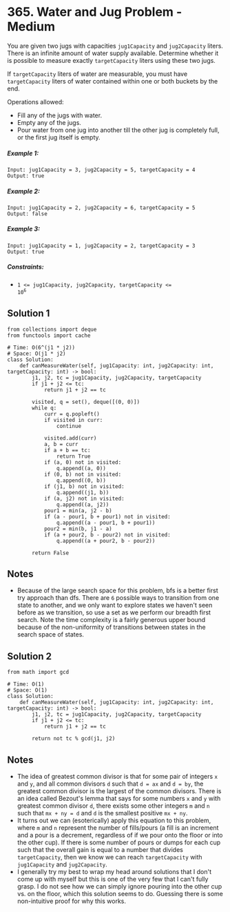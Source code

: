 # 365. Water and Jug Problem - Medium

You are given two jugs with capacities `jug1Capacity` and `jug2Capacity` liters. There is an infinite amount of water supply available. Determine whether it is possible to measure exactly `targetCapacity` liters using these two jugs.

If `targetCapacity` liters of water are measurable, you must have `targetCapacity` liters of water contained within one or both buckets by the end.

Operations allowed:

- Fill any of the jugs with water.
- Empty any of the jugs.
- Pour water from one jug into another till the other jug is completely full, or the first jug itself is empty.


##### Example 1:

```
Input: jug1Capacity = 3, jug2Capacity = 5, targetCapacity = 4
Output: true
```

##### Example 2:

```
Input: jug1Capacity = 2, jug2Capacity = 6, targetCapacity = 5
Output: false
```

##### Example 3:

```
Input: jug1Capacity = 1, jug2Capacity = 2, targetCapacity = 3
Output: true
```

##### Constraints:

- <code>1 <= jug1Capacity, jug2Capacity, targetCapacity <= 10<sup>6</sup></code>

## Solution 1

```
from collections import deque
from functools import cache

# Time: O(6^(j1 * j2))
# Space: O(j1 * j2)
class Solution:
    def canMeasureWater(self, jug1Capacity: int, jug2Capacity: int, targetCapacity: int) -> bool:
        j1, j2, tc = jug1Capacity, jug2Capacity, targetCapacity
        if j1 + j2 <= tc:
            return j1 + j2 == tc
        
        visited, q = set(), deque([(0, 0)])
        while q:
            curr = q.popleft()
            if visited in curr:
                continue

            visited.add(curr)
            a, b = curr
            if a + b == tc:
                return True
            if (a, 0) not in visited:
                q.append((a, 0))
            if (0, b) not in visited:
                q.append((0, b))
            if (j1, b) not in visited:
                q.append((j1, b))
            if (a, j2) not in visited:
                q.append((a, j2))
            pour1 = min(a, j2 - b)
            if (a - pour1, b + pour1) not in visited:
                q.append((a - pour1, b + pour1))
            pour2 = min(b, j1 - a)
            if (a + pour2, b - pour2) not in visited:
                q.append((a + pour2, b - pour2))
            
        return False
```

## Notes
- Because of the large search space for this problem, bfs is a better first try approach than dfs. There are `6` possible ways to transition from one state to another, and we only want to explore states we haven't seen before as we transition, so use a set as we perform our breadth first search. Note the time complexity is a fairly generous upper bound because of the non-uniformity of transitions between states in the search space of states.

## Solution 2

```
from math import gcd

# Time: O(1)
# Space: O(1)
class Solution:
    def canMeasureWater(self, jug1Capacity: int, jug2Capacity: int, targetCapacity: int) -> bool:
        j1, j2, tc = jug1Capacity, jug2Capacity, targetCapacity
        if j1 + j2 <= tc:
            return j1 + j2 == tc
        
        return not tc % gcd(j1, j2)
```

## Notes
- The idea of greatest common divisor is that for some pair of integers `x` and `y`, and all common divisors `d` such that `d = ax` and `d = by`, the greatest common divisor is the largest of the common divisors. There is an idea called Bezout's lemma that says for some numbers `x` and `y` with greatest common divisor `d`, there exists some other integers `m` and `n` such that `mx + ny = d` and `d` is the smallest positive `mx + ny`.
- It turns out we can (esoterically) apply this equation to this problem, where `m` and `n` represent the number of fills/pours (a fill is an increment and a pour is a decrement, regardless of if we pour onto the floor or into the other cup). If there is some number of pours or dumps for each cup such that the overall gain is equal to a number that divides `targetCapacity`, then we know we can reach `targetCapacity` with `jug1Capacity` and `jug2Capacity`.
- I generally try my best to wrap my head around solutions that I don't come up with myself but this is one of the very few that I can't fully grasp. I do not see how we can simply ignore pouring into the other cup vs. on the floor, which this solution seems to do. Guessing there is some non-intuitive proof for why this works.